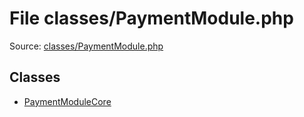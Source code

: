 File classes/PaymentModule.php
=========

Source: [classes/PaymentModule.php](https://github.com/PrestaShop/PrestaShop/blob/1.6.0.9/classes/PaymentModule.php)


Classes
-------

* [PaymentModuleCore](class.PaymentModuleCore.md)

